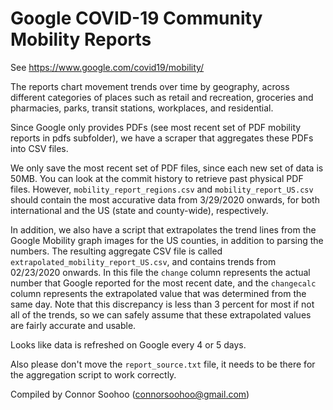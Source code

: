 # Google COVID-19 Community Mobility Reports
See https://www.google.com/covid19/mobility/

The reports chart movement trends over time by geography, across different categories of places such as retail and recreation, groceries and pharmacies, parks, transit stations, workplaces, and residential.

Since Google only provides PDFs (see most recent set of PDF mobility reports in pdfs subfolder), we have a scraper that aggregates these PDFs into CSV files.

We only save the most recent set of PDF files, since each new set of data is 50MB. You can look at the commit history to retrieve past physical PDF files. However, `mobility_report_regions.csv` and `mobility_report_US.csv` should contain the most accurative data from 3/29/2020 onwards, for both international and the US (state and county-wide), respectively. 

In addition, we also have a script that extrapolates the trend lines from the Google Mobility graph images for the US counties, in addition to parsing the numbers. The resulting aggregate CSV file is called `extrapolated_mobility_report_US.csv`, and contains trends from 02/23/2020 onwards. In this file the `change` column represents the actual number that Google reported for the most recent date, and the `changecalc` column represents the extrapolated value that was determined from the same day. Note that this discrepancy is less than 3 percent for most if not all of the trends, so we can safely assume that these extrapolated values are fairly accurate and usable.

Looks like data is refreshed on Google every 4 or 5 days.

Also please don't move the `report_source.txt` file, it needs to be there for the aggregation script to work correctly.

Compiled by Connor Soohoo (connorsoohoo@gmail.com)
